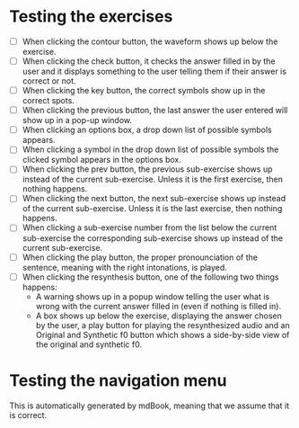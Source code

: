 # Testing the exercises
- [ ] When clicking the contour button, the waveform shows up below the exercise.
- [ ] When clicking the check button, it checks the answer filled in by the user and it displays something to the user telling them if their answer is correct or not. 
- [ ] When clicking the key button, the correct symbols show up in the correct spots.
- [ ] When clicking the previous button, the last answer the user entered will show up in a pop-up window.
- [ ] When clicking an options box, a drop down list of possible symbols appears.
- [ ] When clicking a symbol in the drop down list of possible symbols the clicked symbol appears in the options box.
- [ ] When clicking the prev button, the previous sub-exercise shows up instead of the current sub-exercise. Unless it is the first exercise, then nothing happens.
- [ ] When clicking the next button, the next sub-exercise shows up instead of the current sub-exercise. Unless it is the last exercise, then nothing happens.
- [ ] When clicking a sub-exercise number from the list below the current sub-exercise the corresponding sub-exercise shows up instead of the current sub-exercise.
- [ ] When clicking the play button, the proper pronounciation of the sentence, meaning with the right intonations, is played. 
- [ ] When clicking the resynthesis button, one of the following two things happens: 
    - A warning shows up in a popup window telling the user what is wrong with the current answer filled in (even if nothing is filled in).
    - A box shows up below the exercise, displaying the answer chosen by the user, a play button for playing the resynthesized audio and an Original and Synthetic f0 button which shows a side-by-side view of the original and synthetic f0.

# Testing the navigation menu
This is automatically generated by mdBook, meaning that we assume that it is correct.